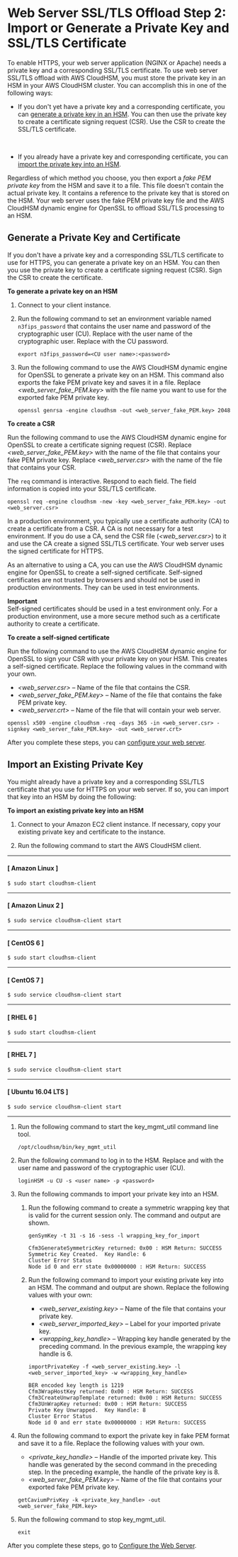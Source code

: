 # Web Server SSL/TLS Offload Step 2: Import or Generate a Private Key and SSL/TLS Certificate<a name="ssl-offload-import-or-generate-private-key-and-certificate"></a>

To enable HTTPS, your web server application \(NGINX or Apache\) needs a private key and a corresponding SSL/TLS certificate\. To use web server SSL/TLS offload with AWS CloudHSM, you must store the private key in an HSM in your AWS CloudHSM cluster\. You can accomplish this in one of the following ways: 
+ If you don't yet have a private key and a corresponding certificate, you can [generate a private key in an HSM](#ssl-offload-generate-private-key-and-certificate)\. You can then use the private key to create a certificate signing request \(CSR\)\. Use the CSR to create the SSL/TLS certificate\. 

   
+ If you already have a private key and corresponding certificate, you can [import the private key into an HSM](#ssl-offload-import-private-key)\. 

Regardless of which method you choose, you then export a *fake PEM private key* from the HSM and save it to a file\. This file doesn't contain the actual private key\. It contains a reference to the private key that is stored on the HSM\. Your web server uses the fake PEM private key file and the AWS CloudHSM dynamic engine for OpenSSL to offload SSL/TLS processing to an HSM\. 

## Generate a Private Key and Certificate<a name="ssl-offload-generate-private-key-and-certificate"></a>

If you don't have a private key and a corresponding SSL/TLS certificate to use for HTTPS, you can generate a private key on an HSM\. You can then you use the private key to create a certificate signing request \(CSR\)\. Sign the CSR to create the certificate\. <a name="ssl-offload-generate-private-key-steps"></a>

**To generate a private key on an HSM**

1. Connect to your client instance\.

1. Run the following command to set an environment variable named `n3fips_password` that contains the user name and password of the cryptographic user \(CU\)\. Replace *<CU user name>* with the user name of the cryptographic user\. Replace *<password>* with the CU password\. 

   ```
   export n3fips_password=<CU user name>:<password>
   ```

1. Run the following command to use the AWS CloudHSM dynamic engine for OpenSSL to generate a private key on an HSM\. This command also exports the fake PEM private key and saves it in a file\. Replace *<web\_server\_fake\_PEM\.key>* with the file name you want to use for the exported fake PEM private key\. 

   ```
   openssl genrsa -engine cloudhsm -out <web_server_fake_PEM.key> 2048
   ```

**To create a CSR**

Run the following command to use the AWS CloudHSM dynamic engine for OpenSSL to create a certificate signing request \(CSR\)\. Replace *<web\_server\_fake\_PEM\.key>* with the name of the file that contains your fake PEM private key\. Replace *<web\_server\.csr>* with the name of the file that contains your CSR\. 

The `req` command is interactive\. Respond to each field\. The field information is copied into your SSL/TLS certificate\. 

```
openssl req -engine cloudhsm -new -key <web_server_fake_PEM.key> -out <web_server.csr>
```

In a production environment, you typically use a certificate authority \(CA\) to create a certificate from a CSR\. A CA is not necessary for a test environment\. If you do use a CA, send the CSR file \(*<web\_server\.csr>*\) to it and use the CA create a signed SSL/TLS certificate\. Your web server uses the signed certificate for HTTPS\. 

As an alternative to using a CA, you can use the AWS CloudHSM dynamic engine for OpenSSL to create a self\-signed certificate\. Self\-signed certificates are not trusted by browsers and should not be used in production environments\. They can be used in test environments\. 

**Important**  
Self\-signed certificates should be used in a test environment only\. For a production environment, use a more secure method such as a certificate authority to create a certificate\. 

**To create a self\-signed certificate**

Run the following command to use the AWS CloudHSM dynamic engine for OpenSSL to sign your CSR with your private key on your HSM\. This creates a self\-signed certificate\. Replace the following values in the command with your own\. 
+ *<web\_server\.csr>* – Name of the file that contains the CSR\.
+ *<web\_server\_fake\_PEM\.key>* – Name of the file that contains the fake PEM private key\.
+ *<web\_server\.crt>* – Name of the file that will contain your web server\.

```
openssl x509 -engine cloudhsm -req -days 365 -in <web_server.csr> -signkey <web_server_fake_PEM.key> -out <web_server.crt>
```

After you complete these steps, you can [configure your web server](ssl-offload-configure-web-server.md)\. 

## Import an Existing Private Key<a name="ssl-offload-import-private-key"></a>

You might already have a private key and a corresponding SSL/TLS certificate that you use for HTTPS on your web server\. If so, you can import that key into an HSM by doing the following: 

**To import an existing private key into an HSM**

1. Connect to your Amazon EC2 client instance\. If necessary, copy your existing private key and certificate to the instance\. 

1. Run the following command to start the AWS CloudHSM client\.

------
#### [ Amazon Linux ]

   ```
   $ sudo start cloudhsm-client
   ```

------
#### [ Amazon Linux 2 ]

   ```
   $ sudo service cloudhsm-client start
   ```

------
#### [ CentOS 6 ]

   ```
   $ sudo start cloudhsm-client
   ```

------
#### [ CentOS 7 ]

   ```
   $ sudo service cloudhsm-client start
   ```

------
#### [ RHEL 6 ]

   ```
   $ sudo start cloudhsm-client
   ```

------
#### [ RHEL 7 ]

   ```
   $ sudo service cloudhsm-client start
   ```

------
#### [ Ubuntu 16\.04 LTS ]

   ```
   $ sudo service cloudhsm-client start
   ```

------

1. Run the following command to start the key\_mgmt\_util command line tool\.

   ```
   /opt/cloudhsm/bin/key_mgmt_util
   ```

1. Run the following command to log in to the HSM\. Replace *<user name>* and *<password>* with the user name and password of the cryptographic user \(CU\)\. 

   ```
   loginHSM -u CU -s <user name> -p <password>
   ```

1. Run the following commands to import your private key into an HSM\.

   1. Run the following command to create a symmetric wrapping key that is valid for the current session only\. The command and output are shown\. 

      ```
      genSymKey -t 31 -s 16 -sess -l wrapping_key_for_import
      
      Cfm3GenerateSymmetricKey returned: 0x00 : HSM Return: SUCCESS
      Symmetric Key Created.  Key Handle: 6
      Cluster Error Status
      Node id 0 and err state 0x00000000 : HSM Return: SUCCESS
      ```

   1. Run the following command to import your existing private key into an HSM\. The command and output are shown\. Replace the following values with your own: 
      + *<web\_server\_existing\.key>* – Name of the file that contains your private key\.
      + *<web\_server\_imported\_key>* – Label for your imported private key\.
      + *<wrapping\_key\_handle>* – Wrapping key handle generated by the preceding command\. In the previous example, the wrapping key handle is 6\.

      ```
      importPrivateKey -f <web_server_existing.key> -l <web_server_imported_key> -w <wrapping_key_handle>
      
      BER encoded key length is 1219
      Cfm3WrapHostKey returned: 0x00 : HSM Return: SUCCESS
      Cfm3CreateUnwrapTemplate returned: 0x00 : HSM Return: SUCCESS
      Cfm3UnWrapKey returned: 0x00 : HSM Return: SUCCESS
      Private Key Unwrapped.  Key Handle: 8
      Cluster Error Status
      Node id 0 and err state 0x00000000 : HSM Return: SUCCESS
      ```

1. Run the following command to export the private key in fake PEM format and save it to a file\. Replace the following values with your own\. 
   + *<private\_key\_handle>* – Handle of the imported private key\. This handle was generated by the second command in the preceding step\. In the preceding example, the handle of the private key is 8\. 
   + *<web\_server\_fake\_PEM\.key>* – Name of the file that contains your exported fake PEM private key\. 

   ```
   getCaviumPrivKey -k <private_key_handle> -out <web_server_fake_PEM.key>
   ```

1. Run the following command to stop key\_mgmt\_util\.

   ```
   exit
   ```

After you complete these steps, go to [Configure the Web Server](ssl-offload-configure-web-server.md)\.